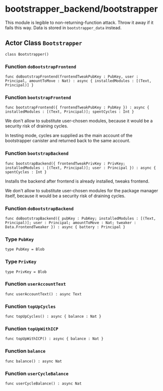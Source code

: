 # bootstrapper_backend/bootstrapper
This module is legible to non-returning-function attack. Throw it away if it fails this way.
Data is stored in `bootstrapper_data` instead.

## Actor Class `Bootstrapper`

``` motoko no-repl
class Bootstrapper()
```


### Function `doBootstrapFrontend`
``` motoko no-repl
func doBootstrapFrontend(frontendTweakPubKey : PubKey, user : Principal, amountToMove : Nat) : async { installedModules : [(Text, Principal)] }
```



### Function `bootstrapFrontend`
``` motoko no-repl
func bootstrapFrontend({ frontendTweakPubKey : PubKey }) : async { installedModules : [(Text, Principal)]; spentCycles : Int }
```

We don't allow to substitute user-chosen modules, because it would be a security risk of draining cycles.

In testing mode, cycles are supplied as the main account of the bootstrapper canister
and returned back to the same account.


### Function `bootstrapBackend`
``` motoko no-repl
func bootstrapBackend({ frontendTweakPrivKey : PrivKey; installedModules : [(Text, Principal)]; user : Principal }) : async { spentCycles : Int }
```

Installs the backend after frontend is already installed, tweaks frontend.

We don't allow to substitute user-chosen modules for the package manager itself,
because it would be a security risk of draining cycles.


### Function `doBootstrapBackend`
``` motoko no-repl
func doBootstrapBackend({ pubKey : PubKey; installedModules : [(Text, Principal)]; user : Principal; amountToMove : Nat; tweaker : Data.FrontendTweaker }) : async { battery : Principal }
```



### Type `PubKey`
``` motoko no-repl
type PubKey = Blob
```



### Type `PrivKey`
``` motoko no-repl
type PrivKey = Blob
```



### Function `userAccountText`
``` motoko no-repl
func userAccountText() : async Text
```



### Function `topUpCycles`
``` motoko no-repl
func topUpCycles() : async { balance : Nat }
```



### Function `topUpWithICP`
``` motoko no-repl
func topUpWithICP() : async { balance : Nat }
```



### Function `balance`
``` motoko no-repl
func balance() : async Nat
```



### Function `userCycleBalance`
``` motoko no-repl
func userCycleBalance() : async Nat
```

